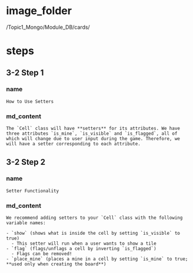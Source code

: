 # image_folder
/Topic1_Mongo/Module_DB/cards/

# steps

## 3-2 Step 1
### name
```
How to Use Setters
```
### md_content
```
The `Cell` class will have **setters** for its attributes. We have three attributes `is_mine`, `is_visible` and `is_flagged`, all of which will change due to user input during the game. Therefore, we will have a setter corresponding to each attribute.
```
## 3-2 Step 2
### name
```
Setter Functionality
```
### md_content
```
We recommend adding setters to your `Cell` class with the following variable names: 

- `show` (shows what is inside the cell by setting `is_visible` to true)
  - This setter will run when a user wants to show a tile
- `flag` (flags/unflags a cell by inverting `is_flagged`)
  - Flags can be removed!
- `place_mine` (places a mine in a cell by setting `is_mine` to true; **used only when creating the board**)
```